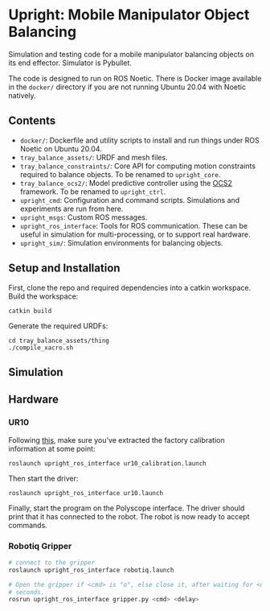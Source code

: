 # Upright: Mobile Manipulator Object Balancing

Simulation and testing code for a mobile manipulator balancing objects on its
end effector. Simulator is Pybullet.

The code is designed to run on ROS Noetic. There is Docker image available in
the `docker/` directory if you are not running Ubuntu 20.04 with Noetic
natively.

## Contents
* `docker/`: Dockerfile and utility scripts to install and run things under ROS
  Noetic on Ubuntu 20.04.
* `tray_balance_assets/`: URDF and mesh files.
* `tray_balance_constraints/`: Core API for computing motion constraints required to
  balance objects. To be renamed to `upright_core`.
* `tray_balance_ocs2/`: Model predictive controller using the
  [OCS2](https://github.com/leggedrobotics/ocs2) framework. To be renamed to
  `upright_ctrl`.
* `upright_cmd`: Configuration and command scripts. Simulations and experiments
  are run from here.
* `upright_msgs`: Custom ROS messages.
* `upright_ros_interface`: Tools for ROS communication. These can be useful in
  simulation for multi-processing, or to support real hardware.
* `upright_sim/`: Simulation environments for balancing objects.

## Setup and Installation

First, clone the repo and required dependencies into a catkin workspace. Build
the workspace:
```
catkin build
```
Generate the required URDFs:
```
cd tray_balance_assets/thing
./compile_xacro.sh
```

## Simulation

## Hardware

### UR10
Following
[this](https://github.com/UniversalRobots/Universal_Robots_ROS_Driver#prepare-the-ros-pc),
make sure you've extracted the factory calibration information at some point:
```
roslaunch upright_ros_interface ur10_calibration.launch
```
Then start the driver:
```
roslaunch upright_ros_interface ur10.launch
```
Finally, start the program on the Polyscope interface. The driver should print
that it has connected to the robot. The robot is now ready to accept commands.

### Robotiq Gripper
```bash
# connect to the gripper
roslaunch upright_ros_interface robotiq.launch

# Open the gripper if <cmd> is "o", else close it, after waiting for <delay>
# seconds.
rosrun upright_ros_interface gripper.py <cmd> <delay>
```
